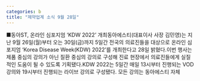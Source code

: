```yaml
---
categories: b
title: "제약업계 소식 9월 28일"
---
```

■동아ST, 온라인 심포지엄 ‘KDW 2022’ 개최동아에스티(대표이사 사장 김민영)는 지난 9월 26일(월)부터 오는 30일(금)까지 5일간 전국의 의료진들을 대상으로 온라인 심포지엄 ‘Korea Disease Week(KDW) 2022’를 개최한다고 28일 밝혔다.이번 행사는 제품 중심의 강의가 아닌 질환 중심의 강의로 구성해 진료 현장에서 의료진들에게 실질적인 도움이 될 수 있도록 기획됐다.KDW 2022는 5일간 매일 13시부터 진행되는 VOD 강의와 19시부터 진행되는 라이브 강의로 구성됐다. 모든 강의는 동아에스티 자체